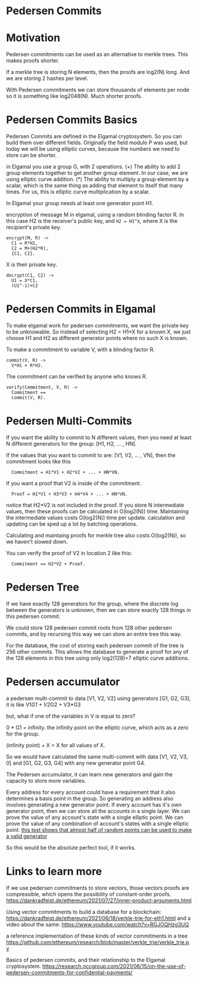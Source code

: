 Pedersen Commits
============

Motivation
============

Pedersen commitments can be used as an alternative to merkle trees. This makes proofs shorter.

If a merkle tree is storing N elements, then the proofs are log2(N) long. And we are storing 2 hashes per level.

With Pedersen commitments we can store thousands of elements per node so it is something like log2048(N). Much shorter proofs.

Pedersen Commits Basics
=============

Pedersen Commits are defined in the Elgamal cryptosystem. So you can build them over different fields. Originally the field modulo P was used, but today we will be using elliptic curves, because the numbers we need to store can be shorter.

in Elgamal you use a group G, with 2 operations.
(+) The ability to add 2 group elements together to get another group element. In our case, we are using elliptic curve addition.
(*) The ability to multiply a group element by a scalar, which is the same thing as adding that element to itself that many times. For us, this is elliptic curve multiplication by a scalar.

In Elgamal your group needs at least one generator point H1.

encryption of message M in elgamal, using a random blinding factor R.
In this case H2 is the receiver's public key, and `H2 = H1^X`, where X is the recipient's private key.

```
encrypt(M, R) ->
  C1 = R*H1,
  C2 = M+(H2*R),
  {C1, C2}.
```

X is their private key.

```
decrypt(C1, C2) ->
  U1 = X*C1,
  (U1^-1)+C2
```

Pedersen Commits in Elgamal
================

To make elgamal work for pedersen commitments, we want the private key to be unknowable.
So instead of selecting H2 = H1*X for a known X, we just choose H1 and H2 as different generator points where no such X is known.

To make a commitment to variable V, with a blinding factor R.

```
commit(V, R) -> 
  V*H1 + R*H2.
```

The commitment can be verified by anyone who knows R.

```
verify(Commitment, V, R) ->
  Commitment ==
  commit(V, R).
```

Pedersen Multi-Commits
===============

If you want the ability to commit to N different values, then you need at least N different generators for the group: [H1, H2, ... , HN].

If the values that you want to commit to are: [V1, V2, ... , VN], then the commitment looks like this
```
  Commitment = H1*V1 + H2*V2 + ... + HN*VN.
```

If you want a proof that V2 is inside of the commitment. 
```
  Proof = H1*V1 + H3*V3 + H4*V4 + ... + HN*VN.
```
notice that H2*V2 is not included in the proof.
If you store N intermediate values, then these proofs can be calculated in O(log2(N)) time. Maintaining the intermediate values costs O(log2(N)) time per update. calculation and updating can be sped up a lot by batching operations.

Calculating and maintaing proofs for merkle tree also costs O(log2(N)), so we haven't slowed down.

You can verify the proof of V2 in location 2 like this:
```
  Commitment == H2*V2 + Proof.
```

Pedersen Tree
=============

If we have exactly 128 generators for the group, where the discrete log between the generators is unknown, then we can store exactly 128 things in this pedersen commit.

We could store 128 pedersen commit roots from 128 other pedersen commits, and by recursing this way we can store an entire tree this way.

For the database, the cost of storing each pedersen commit of the tree is 256 other commits. This allows the database to generate a proof for any of the 128 elements in this tree using only log2(128)=7 elliptic curve additions.


Pedersen accumulator
============

a pedersen multi-commit to data [V1, V2, V2] using generators [G1, G2, G3], it is like 
V1*G1 + V2*G2 + V3*G3

but, what if one of the variables in V is equal to zero?

 0 * G1 = infinity. the infinity point on the elliptic curve, which acts as a zero for the group.

(infinity point) + X = X for all values of X.

So we would have calculated the same multi-commit with data [V1, V2, V3, 0] and [G1, G2, G3, G4] with any new generator point G4.

The Pedersen accumulator, it can learn new generators and gain the capacity to store more variables.

Every address for every account could have a requirement that it also determines a basis point in the group. So generating an address also involves generating a new generator point.
If every account has it's own generator point, then we can store all the accounts in a single layer. We can prove the value of any account's state with a single elliptic point. We can prove the value of any combination of account's states with a single elliptic point.
[this test shows that almost half of random points can be used to make a valid generator](https://github.com/zack-bitcoin/homomorphic-tools/blob/master/secp256k1.erl)

So this would be the absolute perfect tool, if it works.

Links to learn more
=============

If we use pedersen commitments to store vectors, those vectors proofs are compressible, which opens the possibility of constant-order proofs. https://dankradfeist.de/ethereum/2021/07/27/inner-product-arguments.html

Using vector commitments to build a database for a blockchain: https://dankradfeist.de/ethereum/2021/06/18/verkle-trie-for-eth1.html and a video about the same: https://www.youtube.com/watch?v=RGJOQHzg3UQ

a reference implementation of these kinds of vector commitments in a tree https://github.com/ethereum/research/blob/master/verkle_trie/verkle_trie.py

Basics of pedersen commits, and their relationship to the Elgamal cryptosystem.
https://research.nccgroup.com/2021/06/15/on-the-use-of-pedersen-commitments-for-confidential-payments/

